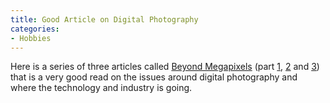 ```yaml
---
title: Good Article on Digital Photography
categories:
- Hobbies
---
```


Here is a series of three articles called [Beyond Megapixels](http://www.thetechlounge.com/article.php?directory=beyond_megapixels_part_1) (part [1](http://www.thetechlounge.com/article.php?directory=beyond_megapixels_part_1), [2](http://www.thetechlounge.com/article.php?directory=beyond_megapixels_part_2) and [3](http://www.thetechlounge.com/article.php?directory=beyond_megapixels_part_3)) that is a very good read on the issues around digital photography and where the technology and industry is going.
